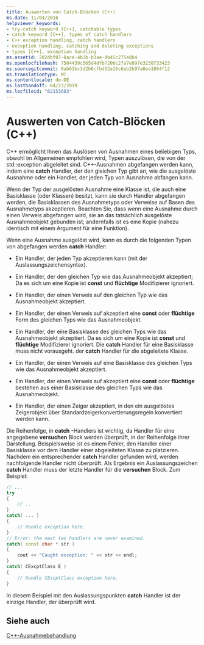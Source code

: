 ```yaml
---
title: Auswerten von Catch-Blöcken (C++)
ms.date: 11/04/2016
helpviewer_keywords:
- try-catch keyword [C++], catchable types
- catch keyword [C++], types of catch handlers
- C++ exception handling, catch handlers
- exception handling, catching and deleting exceptions
- types [C++], exception handling
ms.assetid: 202dbf07-8ace-4b3b-b3ae-4b45c275e0b4
ms.openlocfilehash: 7504439c565d4dfb720bc2fa7e097e3230733423
ms.sourcegitcommit: 0ab61bc3d2b6cfbd52a16c6ab2b97a8ea1864f12
ms.translationtype: MT
ms.contentlocale: de-DE
ms.lasthandoff: 04/23/2019
ms.locfileid: "62153683"
---
```

# <a name="how-catch-blocks-are-evaluated-c"></a>Auswerten von Catch-Blöcken (C++)

C++ ermöglicht Ihnen das Auslösen von Ausnahmen eines beliebigen Typs, obwohl im Allgemeinen empfohlen wird, Typen auszulösen, die von der std::exception abgeleitet sind. C++-Ausnahmen abgefangen werden kann, indem eine **catch** Handler, der den gleichen Typ gibt an, wie die ausgelöste Ausnahme oder ein Handler, der jeden Typ von Ausnahme abfangen kann.

Wenn der Typ der ausgelösten Ausnahme eine Klasse ist, die auch eine Basisklasse (oder Klassen) besitzt, kann sie durch Handler abgefangen werden, die Basisklassen des Ausnahmetyps oder Verweise auf Basen des Ausnahmetyps akzeptieren. Beachten Sie, dass wenn eine Ausnahme durch einen Verweis abgefangen wird, sie an das tatsächlich ausgelöste Ausnahmeobjekt gebunden ist; andernfalls ist es eine Kopie (nahezu identisch mit einem Argument für eine Funktion).

Wenn eine Ausnahme ausgelöst wird, kann es durch die folgenden Typen von abgefangen werden **catch** Handler:

- Ein Handler, der jeden Typ akzeptieren kann (mit der Auslassungszeichensyntax).

- Ein Handler, der den gleichen Typ wie das Ausnahmeobjekt akzeptiert; Da es sich um eine Kopie ist **const** und **flüchtige** Modifizierer ignoriert.

- Ein Handler, der einen Verweis auf den gleichen Typ wie das Ausnahmeobjekt akzeptiert.

- Ein Handler, der einen Verweis auf akzeptiert eine **const** oder **flüchtige** Form des gleichen Typs wie das Ausnahmeobjekt.

- Ein Handler, der eine Basisklasse des gleichen Typs wie das Ausnahmeobjekt akzeptiert. Da es sich um eine Kopie ist **const** und **flüchtige** Modifizierer ignoriert. Die **catch** Handler für eine Basisklasse muss nicht vorausgeht. der **catch** Handler für die abgeleitete Klasse.

- Ein Handler, der einen Verweis auf eine Basisklasse des gleichen Typs wie das Ausnahmeobjekt akzeptiert.

- Ein Handler, der einen Verweis auf akzeptiert eine **const** oder **flüchtige** bestehen aus einer Basisklasse des gleichen Typs wie das Ausnahmeobjekt.

- Ein Handler, der einen Zeiger akzeptiert, in den ein ausgelöstes Zeigerobjekt über Standardzeigerkonvertierungsregeln konvertiert werden kann.

Die Reihenfolge, in **catch** -Handlers ist wichtig, da Handler für eine angegebene **versuchen** Block werden überprüft, in der Reihenfolge ihrer Darstellung. Beispielsweise ist es einem Fehler, den Handler einer Basisklasse vor dem Handler einer abgeleiteten Klasse zu platzieren. Nachdem ein entsprechender **catch** Handler gefunden wird, werden nachfolgende Handler nicht überprüft. Als Ergebnis ein Auslassungszeichen **catch** Handler muss der letzte Handler für die **versuchen** Block. Zum Beispiel:

```cpp
// ...
try
{
    // ...
}
catch( ... )
{
    // Handle exception here.
}
// Error: the next two handlers are never examined.
catch( const char * str )
{
    cout << "Caught exception: " << str << endl;
}
catch( CExcptClass E )
{
    // Handle CExcptClass exception here.
}
```

In diesem Beispiel mit den Auslassungspunkten **catch** Handler ist der einzige Handler, der überprüft wird.

## <a name="see-also"></a>Siehe auch

[C++-Ausnahmebehandlung](../cpp/cpp-exception-handling.md)